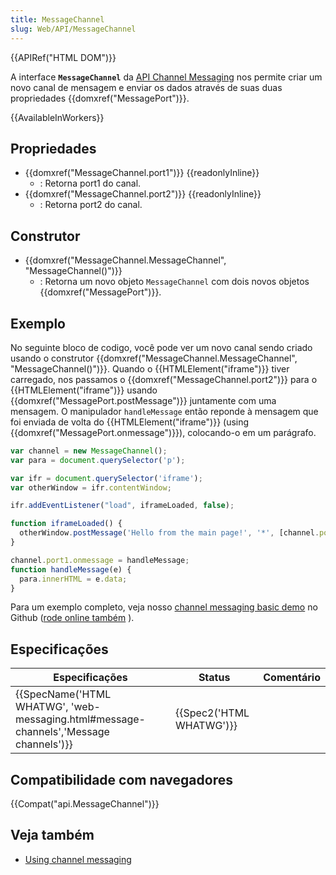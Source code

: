 ```yaml
---
title: MessageChannel
slug: Web/API/MessageChannel
---
```


{{APIRef("HTML DOM")}}

A interface **`MessageChannel`** da [API Channel Messaging](/pt-BR/docs/Web/API/Channel_Messaging_API) nos permite criar um novo canal de mensagem e enviar os dados através de suas duas propriedades {{domxref("MessagePort")}}.

{{AvailableInWorkers}}

## Propriedades

- {{domxref("MessageChannel.port1")}} {{readonlyInline}}
  - : Retorna port1 do canal.
- {{domxref("MessageChannel.port2")}} {{readonlyInline}}
  - : Retorna port2 do canal.

## Construtor

- {{domxref("MessageChannel.MessageChannel", "MessageChannel()")}}
  - : Retorna um novo objeto `MessageChannel` com dois novos objetos {{domxref("MessagePort")}}.

## Exemplo

No seguinte bloco de codigo, você pode ver um novo canal sendo criado usando o construtor {{domxref("MessageChannel.MessageChannel", "MessageChannel()")}}. Quando o {{HTMLElement("iframe")}} tiver carregado, nos passamos o {{domxref("MessageChannel.port2")}} para o {{HTMLElement("iframe")}} usando {{domxref("MessagePort.postMessage")}} juntamente com uma mensagem. O manipulador `handleMessage` então reponde à mensagem que foi enviada de volta do {{HTMLElement("iframe")}} (using {{domxref("MessagePort.onmessage")}}), colocando-o em um parágrafo.

```js
var channel = new MessageChannel();
var para = document.querySelector('p');

var ifr = document.querySelector('iframe');
var otherWindow = ifr.contentWindow;

ifr.addEventListener("load", iframeLoaded, false);

function iframeLoaded() {
  otherWindow.postMessage('Hello from the main page!', '*', [channel.port2]);
}

channel.port1.onmessage = handleMessage;
function handleMessage(e) {
  para.innerHTML = e.data;
}
```

Para um exemplo completo, veja nosso [channel messaging basic demo](https://github.com/mdn/dom-examples/tree/master/channel-messaging-basic) no Github ([rode online também](https://mdn.github.io/dom-examples/channel-messaging-basic/) ).

## Especificações

| Especificações                                                                                                   | Status                           | Comentário |
| ---------------------------------------------------------------------------------------------------------------- | -------------------------------- | ---------- |
| {{SpecName('HTML WHATWG', 'web-messaging.html#message-channels','Message channels')}} | {{Spec2('HTML WHATWG')}} |            |

## Compatibilidade com navegadores

{{Compat("api.MessageChannel")}}

## Veja também

- [Using channel messaging](/pt-BR/docs/Web/API/Channel_Messaging_API/Using_channel_messaging)

